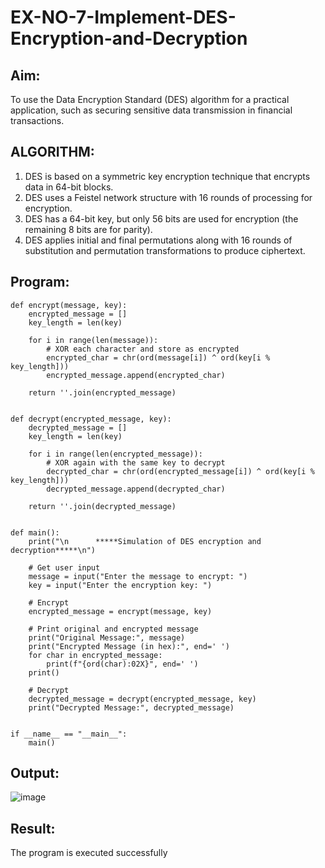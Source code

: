 # EX-NO-7-Implement-DES-Encryption-and-Decryption

## Aim:

To use the Data Encryption Standard (DES) algorithm for a practical application, such as securing sensitive data transmission in financial transactions.

## ALGORITHM:

1. DES is based on a symmetric key encryption technique that encrypts data in 64-bit blocks.
2. DES uses a Feistel network structure with 16 rounds of processing for encryption.
3. DES has a 64-bit key, but only 56 bits are used for encryption (the remaining 8 bits are for parity).
4. DES applies initial and final permutations along with 16 rounds of substitution and permutation transformations to produce ciphertext.

## Program:
```
def encrypt(message, key):
    encrypted_message = []
    key_length = len(key)

    for i in range(len(message)):
        # XOR each character and store as encrypted
        encrypted_char = chr(ord(message[i]) ^ ord(key[i % key_length]))
        encrypted_message.append(encrypted_char)

    return ''.join(encrypted_message)


def decrypt(encrypted_message, key):
    decrypted_message = []
    key_length = len(key)

    for i in range(len(encrypted_message)):
        # XOR again with the same key to decrypt
        decrypted_char = chr(ord(encrypted_message[i]) ^ ord(key[i % key_length]))
        decrypted_message.append(decrypted_char)

    return ''.join(decrypted_message)


def main():
    print("\n      *****Simulation of DES encryption and decryption*****\n")

    # Get user input
    message = input("Enter the message to encrypt: ")
    key = input("Enter the encryption key: ")

    # Encrypt
    encrypted_message = encrypt(message, key)

    # Print original and encrypted message
    print("Original Message:", message)
    print("Encrypted Message (in hex):", end=' ')
    for char in encrypted_message:
        print(f"{ord(char):02X}", end=' ')
    print()

    # Decrypt
    decrypted_message = decrypt(encrypted_message, key)
    print("Decrypted Message:", decrypted_message)


if __name__ == "__main__":
    main()
```
## Output:
![image](https://github.com/user-attachments/assets/9e17293f-dc36-4afa-90d7-922122a8ee04)


## Result:
  The program is executed successfully

